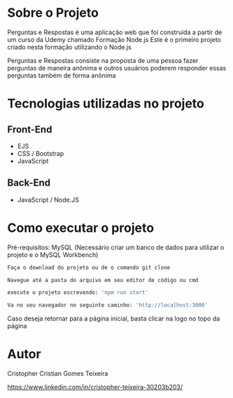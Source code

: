 # Sobre o Projeto

Perguntas e Respostas é uma aplicação web que foi construida a partir de um curso da Udemy chamado Formação Node.js
Este é o primeiro projeto criado nesta formação utilizando o Node.js

Perguntas e Respostas consiste na proposta de uma pessoa fazer perguntas de maneira anônima e outros usuários poderem responder essas perguntas também de forma anônima

# Tecnologias utilizadas no projeto

## Front-End

- EJS
- CSS / Bootstrap
- JavaScript

## Back-End

- JavaScript / Node.JS

# Como executar o projeto

Pré-requisitos: MySQL (Necessário criar um banco de dados para utilizar o projeto e o MySQL Workbench)

```bash
Faça o download do projeto ou de o comando git clone

Navegue até a pasta do arquivo em seu editor de código ou cmd

execute o projeto escrevendo: 'npm run start'

Va no seu navegador no seguinte caminho: 'http://localhost:3000'
```

Caso deseja retornar para a página inicial, basta clicar na logo no topo da página

# Autor

Cristopher Cristian Gomes Teixeira

https://www.linkedin.com/in/cristopher-teixeira-30203b203/
